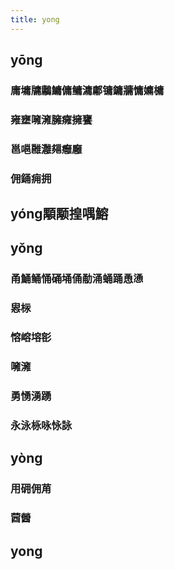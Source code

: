 ```yaml
---
title: yong
---
```


## yōng
### 庸墉牗鷛鱅傭鳙滽鄘镛鏞牅慵嫞槦
### 雍壅噰澭臃癕擁饔
### 邕嗈雝灉郺癰廱
### 佣銿痈拥
## yóng顒颙揘喁鰫
## yǒng
### 甬鯒鲬悀硧埇俑勈涌蛹踊恿慂
### 惥柡
### 愹嵱塎彮
### 噰澭
### 勇愑湧踴
### 永泳栐咏怺詠
## yòng
### 用砽佣苚
### 蒏醟
## yong
